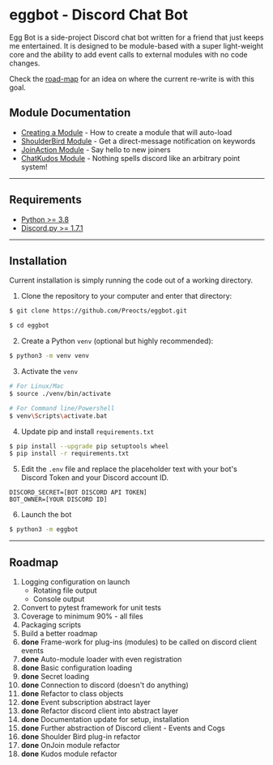 # eggbot - Discord Chat Bot

Egg Bot is a side-project Discord chat bot written for a friend that just keeps me entertained. It is designed to be module-based with a super light-weight core and the ability to add event calls to external modules with no code changes.

Check the [road-map](README.md#Roadmap) for an idea on where the current re-write is with this goal.

## Module Documentation

- [Creating a Module](docs/module_setup.md) - How to create a module that will auto-load
- [ShoulderBird Module](docs/shoulderbird.md) - Get a direct-message notification on keywords
- [JoinAction Module](docs/joinactions.md) - Say hello to new joiners
- [ChatKudos Module](docs/chatkudos.md) - Nothing spells discord like an arbitrary point system!

---

## Requirements

- [Python >= 3.8](https://www.python.org/downloads/)
- [Discord.py >= 1.7.1](https://github.com/Rapptz/discord.py)

---

## Installation

Current installation is simply running the code out of a working directory.

1. Clone the repository to your computer and enter that directory:
```bash
$ git clone https://github.com/Preocts/eggbot.git

$ cd eggbot
```

2. Create a Python `venv` (optional but highly recommended):
```bash
$ python3 -m venv venv
```

3. Activate the `venv`
```bash
# For Linux/Mac
$ source ./venv/bin/activate

# For Command line/Powershell
$ venv\Scripts\activate.bat
```

4. Update pip and install `requirements.txt`
```bash
$ pip install --upgrade pip setuptools wheel
$ pip install -r requirements.txt
```

5. Edit the `.env` file and replace the placeholder text with your bot's Discord Token and your Discord account ID.
```env
DISCORD_SECRET=[BOT DISCORD API TOKEN]
BOT_OWNER=[YOUR DISCORD ID]
```

6. Launch the bot
```bash
$ python3 -m eggbot
```

---

## Roadmap

1. Logging configuration on launch
   - Rotating file output
   - Console output
1. Convert to pytest framework for unit tests
1. Coverage to minimum 90% - all files
1. Packaging scripts
1. Build a better roadmap
1. **done** Frame-work for plug-ins (modules) to be called on discord client events
1. **done** Auto-module loader with even registration
1. **done** Basic configuration loading
1. **done** Secret loading
1. **done** Connection to discord (doesn't do anything)
1. **done** Refactor to class objects
1. **done** Event subscription abstract layer
1. **done** Refactor discord client into abstract layer
1. **done** Documentation update for setup, installation
1. **done** Further abstraction of Discord client - Events and Cogs
1. **done** Shoulder Bird plug-in refactor
1. **done** OnJoin module refactor
1. **done** Kudos module refactor

